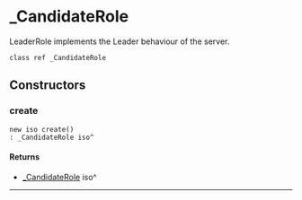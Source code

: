 # _CandidateRole

LeaderRole implements the Leader behaviour of the server.


```pony
class ref _CandidateRole
```

## Constructors

### create

```pony
new iso create()
: _CandidateRole iso^
```

#### Returns

* [_CandidateRole](raft-_CandidateRole) iso^

---

